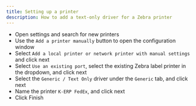 ```yaml
---
title: Setting up a printer
description: How to add a text-only driver for a Zebra printer
---
```


- Open settings and search for new printers
- Use the `Add a printer manually` button to open the configuration window
- Select `Add a local printer or network printer with manual settings` and click next
- Select `Use an existing port`, select the existing Zebra label printer in the dropdown, and click next
- Select the `Generic / Text Only` driver under the `Generic` tab, and click next
- Name the printer `K-ERP FedEx`, and click next
- Click Finish
